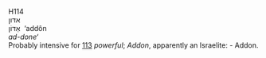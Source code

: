 <body>
  <p>H114<br>  אדּון  <br> אַדּוֹן  ‎  ‘addôn  <br><i>ad-done‘ </i><br>Probably intensive for <a href="h0113.htm">113</a>  <i>powerful</i>; <i>Addon</i>, apparently an Israelite: - Addon.<br></p>
 </body>